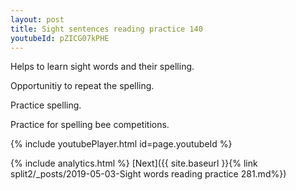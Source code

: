 ```yaml
---
layout: post
title: Sight sentences reading practice 140
youtubeId: pZICG07kPHE
---
```

 
 
Helps to learn sight words and their spelling.

Opportunitiy to repeat the spelling. 

Practice spelling. 
 
Practice for spelling bee competitions. 
 
{% include youtubePlayer.html id=page.youtubeId %}
 
 
{% include analytics.html %} 
[Next]({{ site.baseurl }}{% link  split2/_posts/2019-05-03-Sight words reading practice 281.md%})
 
